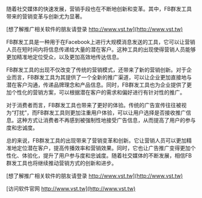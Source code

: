 随着社交媒体的快速发展，营销手段也在不断地创新和变革。其中，FB群发工具带来的营销变革与创新尤为显著。

[想了解推广相关软件的朋友请登录 http://www.vst.tw](http://www.vst.tw)

FB群发工具是一种用于在Facebook上进行大规模消息发送的工具，它可以让营销人员在短时间内将信息传递给大量的潜在客户。这种工具的出现使得营销人员能够更加精准地定位受众，以及更加高效地传达信息。

FB群发工具的出现不仅改变了传统的营销模式，还带来了新的营销创新。对于企业而言，FB群发工具为其提供了一个全新的推广渠道，可以让企业更加直接地与潜在客户沟通，传递品牌理念和产品信息。同时，FB群发工具也为企业提供了更加个性化的营销方案，可以根据潜在客户的需求和偏好进行有针对性的推广。

对于消费者而言，FB群发工具也带来了更好的体验。传统的广告宣传往往被视为“打扰”，而FB群发工具则更加注重用户体验，可以让用户选择是否接收推广信息。这种方式让消费者不再感到被强制性地接受广告信息，从而提高了用户的参与度和忠诚度。

总的来说，FB群发工具的出现带来了营销变革和创新。它让营销人员可以更加精准地定位潜在客户，提高传播效率和营销效果。同时，它也让广告推广变得更加个性化、体验化，提升了用户参与度和忠诚度。随着社交媒体的不断发展，相信FB群发工具也将继续推动营销方式的创新和进步。

[想了解推广相关软件的朋友请登录 http://www.vst.tw](http://www.vst.tw)


[访问软件官网 http://www.vst.tw](http://www.vst.tw)
